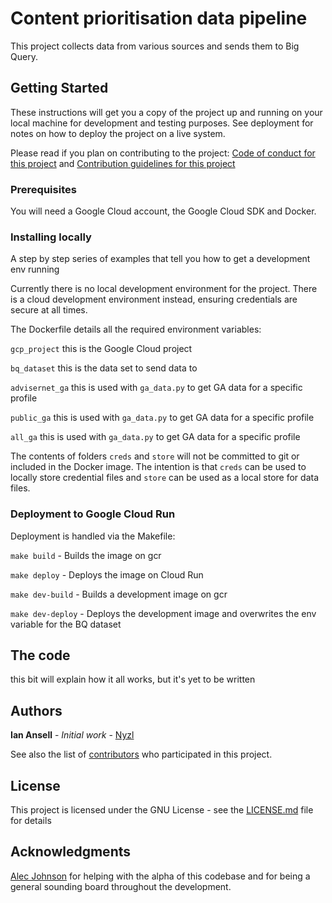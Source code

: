 # Content prioritisation data pipeline

This project collects data from various sources and sends them to Big Query.

## Getting Started

These instructions will get you a copy of the project up and running on your local machine for development and testing purposes. See deployment for notes on how to deploy the project on a live system.

Please read if you plan on contributing to the project:
[Code of conduct for this project](docs/CODE_OF_CONDUCT.md)
and
[Contribution guidelines for this project](docs/CONTRIBUTING.md)

### Prerequisites

You will need a Google Cloud account, the Google Cloud SDK and Docker.


### Installing locally

A step by step series of examples that tell you how to get a development env running

Currently there is no local development environment for the project. There is a cloud development environment instead, ensuring credentials are secure at all times. 

The Dockerfile details all the required environment variables:

`gcp_project` this is the Google Cloud project

`bq_dataset` this is the data set to send data to

`advisernet_ga` this is used with `ga_data.py` to get GA data for a specific profile

`public_ga` this is used with `ga_data.py` to get GA data for a specific profile

`all_ga` this is used with `ga_data.py` to get GA data for a specific profile


The contents of folders `creds` and `store` will not be committed to git or included in the Docker image. The intention is that `creds` can be used to locally store credential files and `store` can be used as a local store for data files.


### Deployment to Google Cloud Run

Deployment is handled via the Makefile:

`make build` - Builds the image on gcr

`make deploy` - Deploys the image on Cloud Run

`make dev-build` - Builds a development image on gcr

`make dev-deploy` - Deploys the development image and overwrites the env variable for the BQ dataset



## The code

this bit will explain how it all works, but it's yet to be written


## Authors

**Ian Ansell** - *Initial work* - [Nyzl](https://github.com/Nyzl)

See also the list of [contributors](https://github.com/your/project/contributors) who participated in this project.

## License

This project is licensed under the GNU License - see the [LICENSE.md](LICENSE.md) file for details

## Acknowledgments

[Alec Johnson](https://github.com/MrAlecJohnson) for helping with the alpha of this codebase and for being a general sounding board throughout the development.


